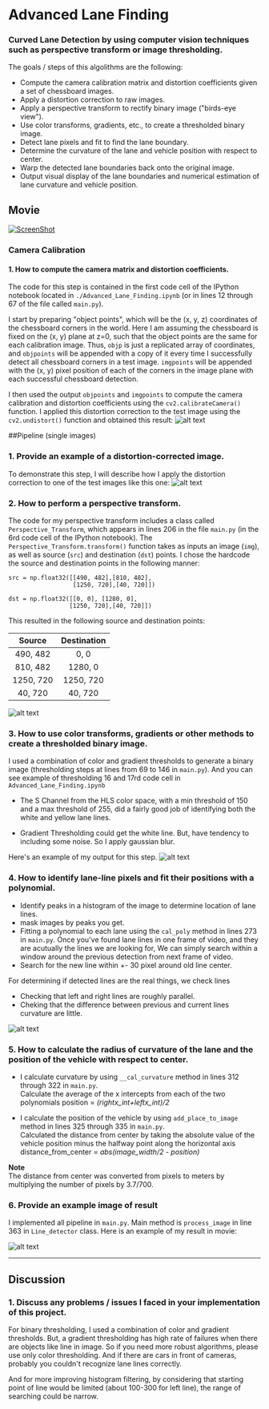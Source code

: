 # Advanced Lane Finding
### Curved Lane Detection by using computer vision techniques such as perspective transform or image thresholding.

The goals / steps of this algolithms are the following:

* Compute the camera calibration matrix and distortion coefficients given a set of chessboard images.
* Apply a distortion correction to raw images.
* Apply a perspective transform to rectify binary image ("birds-eye view").
* Use color transforms, gradients, etc., to create a thresholded binary image.
* Detect lane pixels and fit to find the lane boundary.
* Determine the curvature of the lane and vehicle position with respect to center.
* Warp the detected lane boundaries back onto the original image.
* Output visual display of the lane boundaries and numerical estimation of lane curvature and vehicle position.

## Movie
[![ScreenShot](http://img.youtube.com/vi/f9wI35tasjw/0.jpg)](https://www.youtube.com/watch?v=f9wI35tasjw)

[//]: # (Image References)

[image1]: ./output_images/calibration1.jpg "Undistorted"
[image2]: ./output_images/calibration2.jpg "Road Transformed"
[image3]: ./output_images/bird_view.jpg "Bird View Image"
[image4]: ./output_images/thresholding.jpg "Thresholding"
[image5]: ./output_images/histogram_filtering.jpg "Fit Visual"
[image6]: ./output_images/result.jpg "Output"

### Camera Calibration

#### 1. How to compute the camera matrix and distortion coefficients.

The code for this step is contained in the first code cell of the IPython notebook located in `./Advanced_Lane_Finding.ipynb` (or in lines 12 through 67 of the file called `main.py`).  

I start by preparing "object points", which will be the (x, y, z) coordinates of the chessboard corners in the world. Here I am assuming the chessboard is fixed on the (x, y) plane at z=0, such that the object points are the same for each calibration image.  Thus, `objp` is just a replicated array of coordinates, and `objpoints` will be appended with a copy of it every time I successfully detect all chessboard corners in a test image.  `imgpoints` will be appended with the (x, y) pixel position of each of the corners in the image plane with each successful chessboard detection.  

I then used the output `objpoints` and `imgpoints` to compute the camera calibration and distortion coefficients using the `cv2.calibrateCamera()` function.  I applied this distortion correction to the test image using the `cv2.undistort()` function and obtained this result:
![alt text][image1]

##Pipeline (single images)

### 1. Provide an example of a distortion-corrected image.
To demonstrate this step, I will describe how I apply the distortion correction to one of the test images like this one:
![alt text][image2]


### 2. How to perform a perspective transform.

The code for my perspective transform includes a class called `Perspective_Transform`, which appears in lines 206 in the file `main.py` (in the 6rd code cell of the IPython notebook).  The `Perspective_Transform.transform()` function takes as inputs an image (`img`), as well as source (`src`) and destination (`dst`) points.  I chose the hardcode the source and destination points in the following manner:

```
src = np.float32([[490, 482],[810, 482],
                  [1250, 720],[40, 720]])

dst = np.float32([[0, 0], [1280, 0],
                 [1250, 720],[40, 720]])

```
This resulted in the following source and destination points:

| Source        | Destination   |
|:-------------:|:-------------:|
| 490, 482      | 0, 0        |
| 810, 482      | 1280, 0      |
| 1250, 720     | 1250, 720      |
| 40, 720      | 40, 720        |

![alt text][image3]

### 3. How to use color transforms, gradients or other methods to create a thresholded binary image.
I used a combination of color and gradient thresholds to generate a binary image (thresholding steps at lines from 69 to 146 in `main.py`).
And you can see example of thresholding 16 and 17rd code cell in `Advanced_Lane_Finding.ipynb`

- The S Channel from the HLS color space, with a min threshold of 150 and a max threshold of 255, did a fairly good job of identifying both the white and yellow lane lines.

- Gradient Thresholding could get the white line. But, have tendency to including some noise. So I apply gaussian blur.

Here's an example of my output for this step.
![alt text][image4]

### 4. How to identify lane-line pixels and fit their positions with a polynomial.
- Identify peaks in a histogram of the image to determine location of lane lines.  
- mask images by peaks you get.
- Fitting a polynomial to each lane using the `cal_poly` method in lines 273 in `main.py`.
Once you've found lane lines in one frame of video, and they are acutually the lines we are looking for, We can simply search within a window around the previous detection from next frame of video.  
- Search for the new line within +- 30 pixel around old line center.

For determining if detected lines are the real things, we check lines
- Checking that left and right lines are roughly parallel.
- Cheking that the difference between previous and current lines curvature are little. 

![alt text][image5]

### 5. How to calculate the radius of curvature of the lane and the position of the vehicle with respect to center.

- I calculate curvature by using `__cal_curvature` method in lines 312 through 322 in `main.py`.   
Calculate the average of the x intercepts from each of the two polynomials position = *(rightx_int+leftx_int)/2*

- I calculate the position of the vehicle by using `add_place_to_image` method in lines 325 through 335 in `main.py`.  
Calculated the distance from center by taking the absolute value of the vehicle position minus the halfway point along the horizontal axis distance_from_center = *abs(image_width/2 - position)*

**Note**  
The distance from center was converted from pixels to meters by multiplying the number of pixels by 3.7/700.

### 6. Provide an example image of result

I implemented all pipeline in `main.py`. Main method is `process_image` in line 363 in `Line_detector` class. Here is an example of my result in movie:

![alt text][image6]

---

## Discussion

### 1. Discuss any problems / issues I faced in your implementation of this project.

For binary thresholding, I used a combination of color and gradient thresholds. But, a gradient thresholding has high rate of failures when there are objects like line in image. So if you need more robust algorithms, please use only color thresholding. And if there are cars in front of cameras, probably you couldn't recognize lane lines correctly.

And for more improving histogram filtering, by considering that starting point of line would be limited (about 100-300 for left line), the range of searching could be narrow.  
